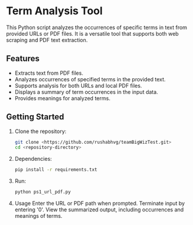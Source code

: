 # Term Analysis Tool

This Python script analyzes the occurrences of specific terms in text from provided URLs or PDF files. It is a versatile tool that supports both web scraping and PDF text extraction.

## Features

- Extracts text from PDF files.
- Analyzes occurrences of specified terms in the provided text.
- Supports analysis for both URLs and local PDF files.
- Displays a summary of term occurrences in the input data.
- Provides meanings for analyzed terms.

## Getting Started

1. Clone the repository:

   ```bash
   git clone <https://github.com/rushabhvg/teamBigWizTest.git>
   cd <repository-directory>

2. Dependencies:
    ```bash
    pip install -r requirements.txt
    ```

3. Run:
    ```bash
    python ps1_url_pdf.py
    ```

4. Usage
Enter the URL or PDF path when prompted.
Terminate input by entering '0'.
View the summarized output, including occurrences and meanings of terms.